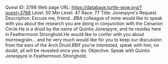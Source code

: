 Quest ID: 3788
Web page URL: https://database.turtle-wow.org/?quest=3788
Level: 50
Min Level: 47
Race: 77
Title: Jonespyre's Request
Description: Excuse me, friend...$B$BA colleague of mine would like to speak with you about the research you are doing in conjunction with the Cenarion Circle.He is a druid by the name of Quintis Jonespyre, and he resides here in Feathermoon Stronghold.He would like to confer with you about morrowgrain... and he very much would like for you to keep our discussion from the ears of the Arch Druid.$B$BIf you're interested, speak with him; no doubt, all will be revealed once you do.
Objective: Speak with Quintis Jonespyre in Feathermoon Stronghold.
